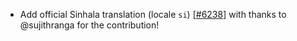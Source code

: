 - Add official Sinhala translation (locale `si`) [[#6238](https://github.com/plotly/plotly.js/pull/6238)] with thanks to @sujithranga for the contribution!
